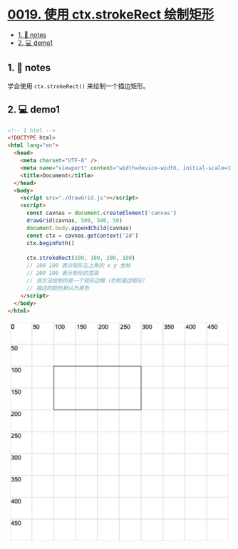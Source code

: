 # [0019. 使用 ctx.strokeRect 绘制矩形](https://github.com/Tdahuyou/TNotes.canvas/tree/main/notes/0019.%20%E4%BD%BF%E7%94%A8%20ctx.strokeRect%20%E7%BB%98%E5%88%B6%E7%9F%A9%E5%BD%A2)

<!-- region:toc -->

- [1. 📒 notes](#1--notes)
- [2. 💻 demo1](#2--demo1)

<!-- endregion:toc -->

## 1. 📒 notes

学会使用 `ctx.strokeRect()` 来绘制一个描边矩形。

## 2. 💻 demo1

```html
<!-- 1.html -->
<!DOCTYPE html>
<html lang="en">
  <head>
    <meta charset="UTF-8" />
    <meta name="viewport" content="width=device-width, initial-scale=1.0" />
    <title>Document</title>
  </head>
  <body>
    <script src="./drawGrid.js"></script>
    <script>
      const cavnas = document.createElement('canvas')
      drawGrid(cavnas, 500, 500, 50)
      document.body.appendChild(cavnas)
      const ctx = cavnas.getContext('2d')
      ctx.beginPath()

      ctx.strokeRect(100, 100, 200, 100)
      // 100 100 表示矩形左上角的 x y 坐标
      // 200 100 表示矩形的宽高
      // 该方法绘制的是一个矩形边框（也称描边矩形）
      // 描边的颜色默认为黑色
    </script>
  </body>
</html>
```

![](assets/2024-10-04-00-46-49.png)
